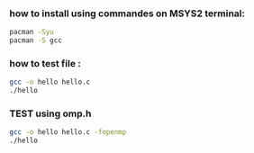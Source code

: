 ### how to install using commandes on MSYS2 terminal: 
```bash
pacman -Syu
pacman -S gcc
```
### how to test file : 
```bash
gcc -o hello hello.c
./hello
```
### TEST using omp.h
```bash
gcc -o hello hello.c -fopenmp
./hello
```

